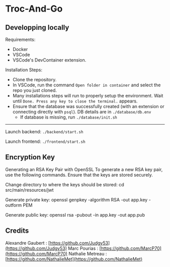 # Troc-And-Go

## Developping locally
Requirements:
- Docker
- VSCode
- VSCode's DevContainer extension.

Installation Steps:
- Clone the repository.
- In VSCode, run the command `Open folder in container` and select the repo you just cloned.
- Many installations steps will run to properly setup the environment. Wait until `Done. Press any key to close the terminal.` appears.
- Ensure that the database was successfully created (with an extension or connecting directly with `psql`). DB details are in `./database/db.env`
    - If database is missing, run `./database/init.sh`

---
Launch backend: `./backend/start.sh`

Launch frontend: `./frontend/start.sh`

## Encryption Key
Generating an RSA Key Pair with OpenSSL
To generate a new RSA key pair, use the following commands. Ensure that the keys are stored securely.

Change directory to where the keys should be stored:
cd src/main/resources/jwt

Generate private key:
openssl genpkey -algorithm RSA -out app.key -outform PEM

Generate public key:
openssl rsa -pubout -in app.key -out app.pub

## Credits
Alexandre Gaubert : [https://github.com/Judgy53](https://github.com/Judgy53)
Marc Pourias : [https://github.com/MarcP70](https://github.com/MarcP70)
Nathalie Metreau : [https://github.com/NathalieMet](https://github.com/NathalieMet)
